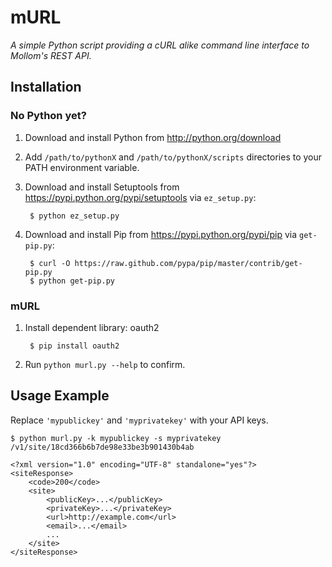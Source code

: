 # mURL
*A simple Python script providing a cURL alike command line interface to Mollom's REST API.*

## Installation

### No Python yet?

1. Download and install Python from http://python.org/download
1. Add `/path/to/pythonX` and `/path/to/pythonX/scripts` directories to your PATH environment variable.
1. Download and install Setuptools from https://pypi.python.org/pypi/setuptools via `ez_setup.py`:

        $ python ez_setup.py

1. Download and install Pip from https://pypi.python.org/pypi/pip via `get-pip.py`:

        $ curl -O https://raw.github.com/pypa/pip/master/contrib/get-pip.py
        $ python get-pip.py


### mURL

1. Install dependent library: oauth2

        $ pip install oauth2

1. Run `python murl.py --help` to confirm.


## Usage Example

Replace `'mypublickey'` and `'myprivatekey'` with your API keys.

    $ python murl.py -k mypublickey -s myprivatekey /v1/site/18cd366b6b7de98e33be3b901430b4ab

    <?xml version="1.0" encoding="UTF-8" standalone="yes"?>
    <siteResponse>
        <code>200</code>
        <site>
            <publicKey>...</publicKey>
            <privateKey>...</privateKey>
            <url>http://example.com</url>
            <email>...</email>
            ...
        </site>
    </siteResponse>

